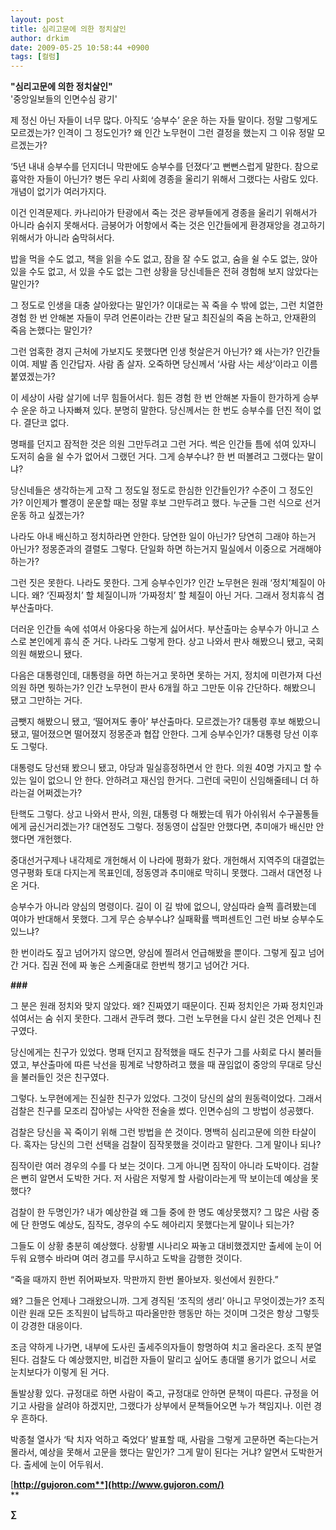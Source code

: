 ```yaml
---
layout: post
title: 심리고문에 의한 정치살인
author: drkim
date: 2009-05-25 10:58:44 +0900
tags: [컬럼]
---
```

**"심리고문에 의한 정치살인"**  
'중앙일보들의 인면수심 광기'

제 정신 아닌 자들이 너무 많다. 아직도 ‘승부수’ 운운 하는 자들 말이다. 정말 그렇게도 모르겠는가? 인격이 그 정도인가? 왜 인간 노무현이 그런 결정을 했는지 그 이유 정말 모르겠는가? 

‘5년 내내 승부수를 던지더니 막판에도 승부수를 던졌다’고 뻔뻔스럽게 말한다. 참으로 흉악한 자들이 아닌가? 병든 우리 사회에 경종을 울리기 위해서 그랬다는 사람도 있다. 개념이 없기가 여러가지다.

이건 인격문제다. 카나리아가 탄광에서 죽는 것은 광부들에게 경종을 울리기 위해서가 아니라 숨쉬지 못해서다. 금붕어가 어항에서 죽는 것은 인간들에게 환경재앙을 경고하기 위해서가 아니라 숨막혀서다. 

밥을 먹을 수도 없고, 책을 읽을 수도 없고, 잠을 잘 수도 없고, 숨을 쉴 수도 없는, 앉아있을 수도 없고, 서 있을 수도 없는 그런 상황을 당신네들은 전혀 경험해 보지 않았다는 말인가? 

그 정도로 인생을 대충 살아왔다는 말인가? 이대로는 꼭 죽을 수 밖에 없는, 그런 치열한 경험 한 번 안해본 자들이 무려 언론이라는 간판 달고 최진실의 죽음 논하고, 안재환의 죽음 논했다는 말인가? 

그런 엄혹한 경지 근처에 가보지도 못했다면 인생 헛살은거 아닌가? 왜 사는가? 인간들이여. 제발 좀 인간답자. 사람 좀 살자. 오죽하면 당신께서 ‘사람 사는 세상’이라고 이름붙였겠는가? 

이 세상이 사람 살기에 너무 힘들어서다. 힘든 경험 한 번 안해본 자들이 한가하게 승부수 운운 하고 나자빠져 있다. 분명히 말한다. 당신께서는 한 번도 승부수를 던진 적이 없다. 결단코 없다.

명패를 던지고 잠적한 것은 의원 그만두려고 그런 거다. 썩은 인간들 틈에 섞여 있자니 도저히 숨을 쉴 수가 없어서 그랬던 거다. 그게 승부수냐? 한 번 떠볼려고 그랬다는 말이냐? 

당신네들은 생각하는게 고작 그 정도일 정도로 한심한 인간들인가? 수준이 그 정도인가? 이인제가 빨갱이 운운할 때는 정말 후보 그만두려고 했다. 누군들 그런 식으로 선거운동 하고 싶겠는가?

나라도 아내 배신하고 정치하라면 안한다. 당연한 일이 아닌가? 당연히 그래야 하는거 아닌가? 정몽준과의 결렬도 그렇다. 단일화 하면 하는거지 밀실에서 이중으로 거래해야 하는가?

그런 짓은 못한다. 나라도 못한다. 그게 승부수인가? 인간 노무현은 원래 ‘정치’체질이 아니다. 왜? ‘진짜정치’ 할 체질이니까 ‘가짜정치’ 할 체질이 아닌 거다. 그래서 정치휴식 겸 부산출마다.

더러운 인간들 속에 섞여서 아웅다웅 하는게 싫어서다. 부산출마는 승부수가 아니고 스스로 본인에게 휴식 준 거다. 나라도 그렇게 한다. 상고 나와서 판사 해봤으니 됐고, 국회의원 해봤으니 됐다.

다음은 대통령인데, 대통령을 하면 하는거고 못하면 못하는 거지, 정치에 미련가져 다선의원 하면 뭣하는가? 인간 노무현이 판사 6개월 하고 그만둔 이유 간단하다. 해봤으니 됐고 그만하는 거다.

금뺏지 해봤으니 됐고, ‘떨어져도 좋아’ 부산출마다. 모르겠는가? 대통령 후보 해봤으니 됐고, 떨어졌으면 떨어졌지 정몽준과 협잡 안한다. 그게 승부수인가? 대통령 당선 이후도 그렇다. 

대통령도 당선돼 봤으니 됐고, 야당과 밀실흥정하면서 안 한다. 의원 40명 가지고 할 수 있는 일이 없으니 안 한다. 안하려고 재신임 한거다. 그런데 국민이 신임해줄테니 더 하라는걸 어쩌겠는가?

탄핵도 그렇다. 상고 나와서 판사, 의원, 대통령 다 해봤는데 뭐가 아쉬워서 수구꼴통들에게 굽신거리겠는가? 대연정도 그렇다. 정동영이 삽질만 안했다면, 추미애가 배신만 안했다면 개헌했다.

중대선거구제나 내각제로 개헌해서 이 나라에 평화가 왔다. 개헌해서 지역주의 대결없는 영구평화 토대 다지는게 목표인데, 정동영과 추미애로 막히니 못했다. 그래서 대연정 나온 거다.

승부수가 아니라 양심의 명령이다. 길이 이 길 밖에 없으니, 양심따라 슬쩍 흘려봤는데 여야가 반대해서 못했다. 그게 무슨 승부수냐? 실패확률 백퍼센트인 그런 바보 승부수도 있느냐?

한 번이라도 짚고 넘어가지 않으면, 양심에 찔려서 언급해봤을 뿐이다. 그렇게 짚고 넘어간 거다. 집권 전에 짜 놓은 스케줄대로 한번씩 챙기고 넘어간 거다. 

**###**

그 분은 원래 정치와 맞지 않았다. 왜? 진짜였기 때문이다. 진짜 정치인은 가짜 정치인과 섞여서는 숨 쉬지 못한다. 그래서 관두려 했다. 그런 노무현을 다시 살린 것은 언제나 친구였다.

당신에게는 친구가 있었다. 명패 던지고 잠적했을 때도 친구가 그를 사회로 다시 불러들였고, 부산출마에 따른 낙선을 핑계로 낙향하려고 했을 때 끊임없이 중앙의 무대로 당신을 불러들인 것은 친구였다.

그렇다. 노무현에게는 진실한 친구가 있었다. 그것이 당신의 삶의 원동력이었다. 그래서 검찰은 친구를 모조리 잡아넣는 사악한 전술을 썼다. 인면수심의 그 방법이 성공했다. 

검찰은 당신을 꼭 죽이기 위해 그런 방법을 쓴 것이다. 명백히 심리고문에 의한 타살이다. 혹자는 당신의 그런 선택을 검찰이 짐작못했을 것이라고 말한다. 그게 말이나 되나? 

짐작이란 여러 경우의 수를 다 보는 것이다. 그게 아니면 짐작이 아니라 도박이다. 검찰은 뻔히 알면서 도박한 거다. 저 사람은 저렇게 할 사람이라는게 딱 보이는데 예상을 못했다? 

검찰이 한 두명인가? 내가 예상한걸 왜 그들 중에 한 명도 예상못했지? 그 많은 사람 중에 단 한명도 예상도, 짐작도, 경우의 수도 헤아리지 못했다는게 말이나 되는가?

그들도 이 상황 충분히 예상했다. 상황별 시나리오 짜놓고 대비했겠지만 출세에 눈이 어두워 요행수 바라며 여러 경고를 무시하고 도박을 감행한 것이다. 

“죽을 때까지 한번 쥐어짜보자. 막판까지 한번 몰아보자. 윗선에서 원한다.”

왜? 그들은 언제나 그래왔으니까. 그게 경직된 ‘조직의 생리’ 아니고 무엇이겠는가? 조직이란 원래 모든 조직원이 납득하고 따라올만한 행동만 하는 것이며 그것은 항상 그렇듯이 강경한 대응이다. 

조금 약하게 나가면, 내부에 도사린 출세주의자들이 항명하여 치고 올라온다. 조직 분열된다. 검찰도 다 예상했지만, 비겁한 자들이 말리고 싶어도 총대맬 용기가 없으니 서로 눈치보다가 이렇게 된 거다.

돌발상황 있다. 규정대로 하면 사람이 죽고, 규정대로 안하면 문책이 따른다. 규정을 어기고 사람을 살려야 하겠지만, 그랬다가 상부에서 문책들어오면 누가 책임지나. 이런 경우 흔하다. 

박종철 열사가 ‘탁 치자 억하고 죽었다’ 발표할 때, 사람을 그렇게 고문하면 죽는다는거 몰라서, 예상을 못해서 고문을 했다는 말인가? 그게 말이 된다는 거냐? 알면서 도박한거다. 출세에 눈이 어두워서.

[**http://gujoron.com**](http://www.gujoron.com/)**  
** 

**∑**